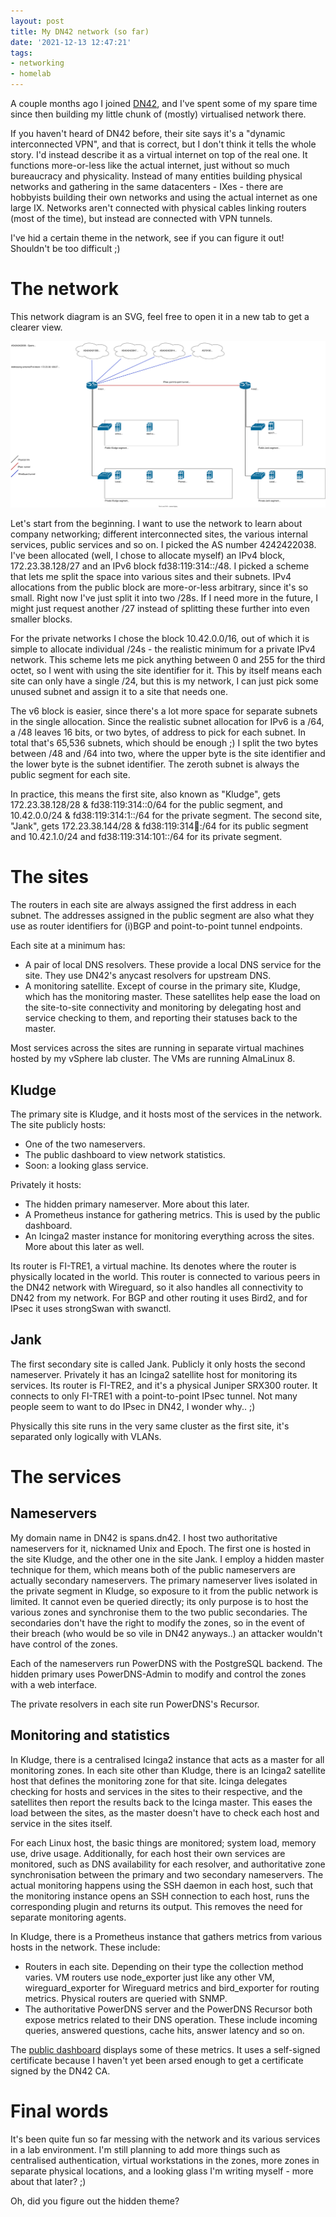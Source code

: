 ```yaml
---
layout: post
title: My DN42 network (so far)
date: '2021-12-13 12:47:21'
tags:
- networking
- homelab
---
```


A couple months ago I joined [DN42](https://dn42.us/), and I've spent some of my spare time since then building my little chunk of (mostly) virtualised network there.

If you haven't heard of DN42 before, their site says it's a "dynamic interconnected VPN", and that is correct, but I don't think it tells the whole story. I'd instead describe it as a virtual internet on top of the real one. It functions more-or-less like the actual internet, just without so much bureaucracy and physicality. Instead of many entities building physical networks and gathering in the same datacenters - IXes - there are hobbyists building their own networks and using the actual internet as one large IX. Networks aren't connected with physical cables linking routers (most of the time), but instead are connected with VPN tunnels.

I've hid a certain theme in the network, see if you can figure it out! Shouldn't be too difficult ;)

# The network

This network diagram is an SVG, feel free to open it in a new tab to get a clearer view.

![The network diagram](/assets/2021/12/Spans-DN42.svg)

Let's start from the beginning. I want to use the network to learn about company networking; different interconnected sites, the various internal services, public services and so on. I picked the AS number 4242422038. I've been allocated (well, I chose to allocate myself) an IPv4 block, 172.23.38.128/27 and an IPv6 block fd38:119:314::/48. I picked a scheme that lets me split the space into various sites and their subnets. IPv4 allocations from the public block are more-or-less arbitrary, since it's so small. Right now I've just split it into two /28s. If I need more in the future, I might just request another /27 instead of splitting these further into even smaller blocks.

For the private networks I chose the block 10.42.0.0/16, out of which it is simple to allocate individual /24s - the realistic minimum for a private IPv4 network. This scheme lets me pick anything between 0 and 255 for the third octet, so I went with using the site identifier for it. This by itself means each site can only have a single /24, but this is my network, I can just pick some unused subnet and assign it to a site that needs one.

The v6 block is easier, since there's a lot more space for separate subnets in the single allocation. Since the realistic subnet allocation for IPv6 is a /64, a /48 leaves 16 bits, or two bytes, of address to pick for each subnet. In total that's 65,536 subnets, which should be enough ;) I split the two bytes between /48 and /64 into two, where the upper byte is the site identifier and the lower byte is the subnet identifier. The zeroth subnet is always the public segment for each site.

In practice, this means the first site, also known as "Kludge", gets 172.23.38.128/28 & fd38:119:314::0/64 for the public segment, and 10.42.0.0/24 & fd38:119:314:1::/64 for the private segment. The second site, "Jank", gets 172.23.38.144/28 & fd38:119:314:100::/64 for its public segment and 10.42.1.0/24 and fd38:119:314:101::/64 for its private segment.

# The sites

The routers in each site are always assigned the first address in each subnet. The addresses assigned in the public segment are also what they use as router identifiers for (i)BGP and point-to-point tunnel endpoints.

Each site at a minimum has:

- A pair of local DNS resolvers. These provide a local DNS service for the site. They use DN42's anycast resolvers for upstream DNS.
- A monitoring satellite. Except of course in the primary site, Kludge, which has the monitoring master. These satellites help ease the load on the site-to-site connectivity and monitoring by delegating host and service checking to them, and reporting their statuses back to the master.

Most services across the sites are running in separate virtual machines hosted by my vSphere lab cluster. The VMs are running AlmaLinux 8.

## Kludge

The primary site is Kludge, and it hosts most of the services in the network. The site publicly hosts:

- One of the two nameservers.
- The public dashboard to view network statistics.
- Soon: a looking glass service.

Privately it hosts:

- The hidden primary nameserver. More about this later.
- A Prometheus instance for gathering metrics. This is used by the public dashboard.
- An Icinga2 master instance for monitoring everything across the sites. More about this later as well.

Its router is FI-TRE1, a virtual machine. Its denotes where the router is physically located in the world. This router is connected to various peers in the DN42 network with Wireguard, so it also handles all connectivity to DN42 from my network. For BGP and other routing it uses Bird2, and for IPsec it uses strongSwan with swanctl.

## Jank

The first secondary site is called Jank. Publicly it only hosts the second nameserver. Privately it has an Icinga2 satellite host for monitoring its services. Its router is FI-TRE2, and it's a physical Juniper SRX300 router. It connects to only FI-TRE1 with a point-to-point IPsec tunnel. Not many people seem to want to do IPsec in DN42, I wonder why.. ;)

Physically this site runs in the very same cluster as the first site, it's separated only logically with VLANs.

# The services

## Nameservers

My domain name in DN42 is spans.dn42. I host two authoritative nameservers for it, nicknamed Unix and Epoch. The first one is hosted in the site Kludge, and the other one in the site Jank. I employ a hidden master technique for them, which means both of the public nameservers are actually secondary nameservers. The primary nameserver lives isolated in the private segment in Kludge, so exposure to it from the public network is limited. It cannot even be queried directly; its only purpose is to host the various zones and synchronise them to the two public secondaries. The secondaries don't have the right to modify the zones, so in the event of their breach (who would be so vile in DN42 anyways..) an attacker wouldn't have control of the zones.

Each of the nameservers run PowerDNS with the PostgreSQL backend. The hidden primary uses PowerDNS-Admin to modify and control the zones with a web interface.

The private resolvers in each site run PowerDNS's Recursor.

## Monitoring and statistics

In Kludge, there is a centralised Icinga2 instance that acts as a master for all monitoring zones. In each site other than Kludge, there is an Icinga2 satellite host that defines the monitoring zone for that site. Icinga delegates checking for hosts and services in the sites to their respective, and the satellites then report the results back to the Icinga master. This eases the load between the sites, as the master doesn't have to check each host and service in the sites itself.

For each Linux host, the basic things are monitored; system load, memory use, drive usage. Additionally, for each host their own services are monitored, such as DNS availability for each resolver, and authoritative zone synchronisation between the primary and two secondary nameservers. The actual monitoring happens using the SSH daemon in each host, such that the monitoring instance opens an SSH connection to each host, runs the corresponding plugin and returns its output. This removes the need for separate monitoring agents.

In Kludge, there is a Prometheus instance that gathers metrics from various hosts in the network. These include:

- Routers in each site. Depending on their type the collection method varies. VM routers use node\_exporter just like any other VM, wireguard\_exporter for Wireguard metrics and bird\_exporter for routing metrics. Physical routers are queried with SNMP.
- The authoritative PowerDNS server and the PowerDNS Recursor both expose metrics related to their DNS operation. These include incoming queries, answered questions, cache hits, answer latency and so on.

The [public dashboard](https://dash.spans.dn42) displays some of these metrics. It uses a self-signed certificate because I haven't yet been arsed enough to get a certificate signed by the DN42 CA.

# Final words

It's been quite fun so far messing with the network and its various services in a lab environment. I'm still planning to add more things such as centralised authentication, virtual workstations in the zones, more zones in separate physical locations, and a looking glass I'm writing myself - more about that later? ;)

Oh, did you figure out the hidden theme?

